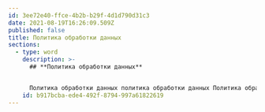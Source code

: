 ```yaml
---
id: 3ee72e40-ffce-4b2b-b29f-4d1d790d31c3
date: 2021-08-19T16:26:09.509Z
published: false
title: Политика обработки данных
sections:
  - type: word
    description: >-
      ## **Политика обработки данных** 


      Политика обработки данных политика обработки данных Политика обработки данных политика обработки данных Политика обработки данных политика обработки данных Политика обработки данных политика обработки данных Политика обработки данных политика обработки данных Политика обработки данных политика обработки данных Политика обработки данных политика обработки данных Политика обработки данных политика обработки данных Политика обработки данных политика обработки данных Политика обработки данных политика обработки данных Политика обработки данных политика обработки данных Политика обработки данных политика обработки данных Политика обработки данных политика обработки данных Политика обработки данных политика обработки данных Политика обработки данных политика обработки данных Политика обработки данных политика обработки данных Политика обработки данных политика обработки данных Политика обработки данных политика обработки данных Политика обработки данных политика обработки данных Политика обработки данных политика обработки данных Политика обработки данных политика обработки данных Политика обработки данных политика обработки данных Политика обработки данных политика обработки данных Политика обработки данных политика обработки данных Политика обработки данных политика обработки данных Политика обработки данных политика обработки данных Политика обработки данных политика обработки данных Политика обработки данных политика обработки данных Политика обработки данных политика обработки данных Политика обработки данных политика обработки данных Политика обработки данных политика обработки данных Политика обработки данных политика обработки данных Политика обработки данных политика обработки данных Политика обработки данных политика обработки данных Политика обработки данных политика обработки данных Политика обработки данных политика обработки данных Политика обработки данных политика обработки данных Политика обработки данных политика обработки данных Политика обработки данных политика обработки данных Политика обработки данных политика обработки данных Политика обработки данных политика обработки данных Политика обработки данных политика обработки данных Политика обработки данных политика обработки данных Политика обработки данных политика обработки данных Политика обработки данных политика обработки данных
    id: b917bcba-ede4-492f-8794-997a61822619
---
```

